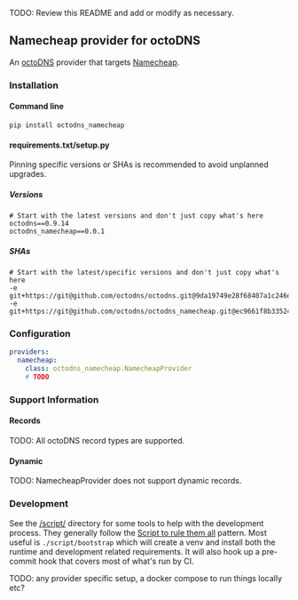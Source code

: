 TODO: Review this README and add or modify as necessary.

## Namecheap provider for octoDNS

An [octoDNS](https://github.com/octodns/octodns/) provider that targets [Namecheap](https://www.namecheap.com/support/api/intro/).

### Installation

#### Command line

```
pip install octodns_namecheap
```

#### requirements.txt/setup.py

Pinning specific versions or SHAs is recommended to avoid unplanned upgrades.

##### Versions

```
# Start with the latest versions and don't just copy what's here
octodns==0.9.14
octodns_namecheap==0.0.1
```

##### SHAs

```
# Start with the latest/specific versions and don't just copy what's here
-e git+https://git@github.com/octodns/octodns.git@9da19749e28f68407a1c246dfdf65663cdc1c422#egg=octodns
-e git+https://git@github.com/octodns/octodns_namecheap.git@ec9661f8b335241ae4746eea467a8509205e6a30#egg=octodns_namecheap
```

### Configuration

```yaml
providers:
  namecheap:
    class: octodns_namecheap.NamecheapProvider
    # TODO
```

### Support Information

#### Records

TODO: All octoDNS record types are supported.

#### Dynamic

TODO: NamecheapProvider does not support dynamic records.

### Development

See the [/script/](/script/) directory for some tools to help with the development process. They generally follow the [Script to rule them all](https://github.com/github/scripts-to-rule-them-all) pattern. Most useful is `./script/bootstrap` which will create a venv and install both the runtime and development related requirements. It will also hook up a pre-commit hook that covers most of what's run by CI.

TODO: any provider specific setup, a docker compose to run things locally etc?
